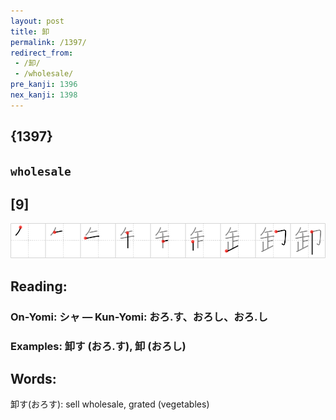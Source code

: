 ```yaml
---
layout: post
title: 卸
permalink: /1397/
redirect_from:
 - /卸/
 - /wholesale/
pre_kanji: 1396
nex_kanji: 1398
---
```


## {1397}

## `wholesale`

## [9]

<div class="stroke"><img src="../images/E58DB8.png" /></div>

## Reading:

### On-Yomi: シャ &mdash; Kun-Yomi: おろ.す、おろし、おろ.し

### Examples: 卸す (おろ.す), 卸 (おろし)

## Words:

卸す(おろす): sell wholesale, grated (vegetables)
